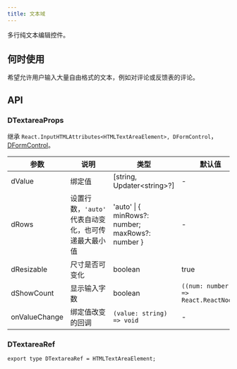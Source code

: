 ```yaml
---
title: 文本域
---
```


多行纯文本编辑控件。

## 何时使用

希望允许用户输入大量自由格式的文本，例如对评论或反馈表的评论。

## API

### DTextareaProps

继承 `React.InputHTMLAttributes<HTMLTextAreaElement>, DFormControl`，[DFormControl](/components/Form#DFormControl)。

<!-- prettier-ignore-start -->
| 参数 | 说明 | 类型 | 默认值 | 
| --- | --- | --- | --- | 
| dValue | 绑定值 | [string, Updater\<string\>?] | - |
| dRows | 设置行数，`'auto'` 代表自动变化，也可传递最大最小值   | 'auto' \| { minRows?: number; maxRows?: number } | - |
| dResizable | 尺寸是否可变化 | boolean | true |
| dShowCount | 显示输入字数 | boolean | `((num: number) => React.ReactNode)` | false |
| onValueChange | 绑定值改变的回调 | `(value: string) => void` | - |
<!-- prettier-ignore-end -->

### DTextareaRef

```tsx
export type DTextareaRef = HTMLTextAreaElement;
```
